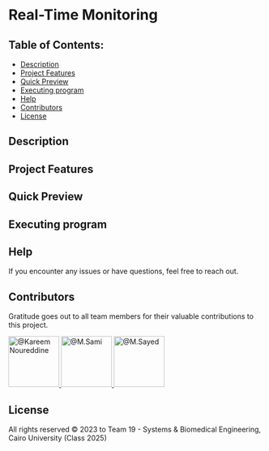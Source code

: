# Real-Time Monitoring

## Table of Contents:
- [Description](#description)
- [Project Features](#project-features)
- [Quick Preview](#quick-preview)
- [Executing program](#executing-program)
- [Help](#Help)
- [Contributors](#contributors)
- [License](#license)

## Description

## Project Features

## Quick Preview

## Executing program

## Help

If you encounter any issues or have questions, feel free to reach out.

## Contributors

Gratitude goes out to all team members for their valuable contributions to this project.

<div align="left">
  <a href="https://github.com/cln-Kafka">
    <img src="https://avatars.githubusercontent.com/u/100665578?v=4" width="100px" alt="@Kareem Noureddine">
  </a>
  <a href="https://github.com/1MuhammadSami1">
    <img src="https://avatars.githubusercontent.com/u/139786587?v=4" width="100px" alt="@M.Sami">
  </a>
  <a href="https://github.com/MohamedSayedDiab">
    <img src="https://avatars.githubusercontent.com/u/90231744?v=4" width="100px" alt="@M.Sayed">
  </a>
</div>

## License

All rights reserved © 2023 to Team 19 - Systems & Biomedical Engineering, Cairo University (Class 2025)
